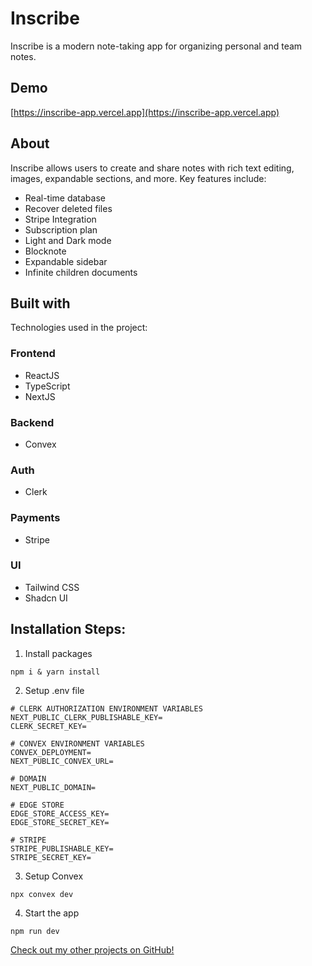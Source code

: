# Inscribe

Inscribe is a modern note-taking app for organizing personal and team notes.

## Demo

[https://inscribe-app.vercel.app](https://inscribe-app.vercel.app)

## About

Inscribe allows users to create and share notes with rich text editing, images, expandable sections, and more. Key features include:

- Real-time database
- Recover deleted files
- Stripe Integration
- Subscription plan
- Light and Dark mode
- Blocknote
- Expandable sidebar
- Infinite children documents

## Built with

Technologies used in the project:

### Frontend
- ReactJS
- TypeScript
- NextJS

### Backend
- Convex

### Auth
- Clerk

### Payments
- Stripe

### UI
- Tailwind CSS
- Shadcn UI

## Installation Steps:

1. Install packages

```
npm i & yarn install
```

2. Setup .env file

```
# CLERK AUTHORIZATION ENVIRONMENT VARIABLES
NEXT_PUBLIC_CLERK_PUBLISHABLE_KEY=
CLERK_SECRET_KEY=

# CONVEX ENVIRONMENT VARIABLES
CONVEX_DEPLOYMENT=
NEXT_PUBLIC_CONVEX_URL=

# DOMAIN
NEXT_PUBLIC_DOMAIN=

# EDGE STORE
EDGE_STORE_ACCESS_KEY=
EDGE_STORE_SECRET_KEY=

# STRIPE
STRIPE_PUBLISHABLE_KEY=
STRIPE_SECRET_KEY=
```

3. Setup Convex

```
npx convex dev
```

4. Start the app

```
npm run dev
```

[Check out my other projects on GitHub!](https://github.com/sarthakz25)